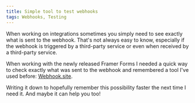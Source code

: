 ```yaml
---
title: Simple tool to test webhooks
tags: Webhooks, Testing
---
```


When working on integrations sometimes you simply need to see exactly what is sent to the webhook. That's not always easy to know, especially if the webhook is triggered by a third-party service or even when received by a third-party service.

When working with the newly released Framer Forms I needed a quick way to check exactly what was sent to the webhook and remembered a tool I've used before: [Webhook.site](https://webhook.site/).

Writing it down to hopefully remember this possibility faster the next time I need it. And maybe it can help you too!
